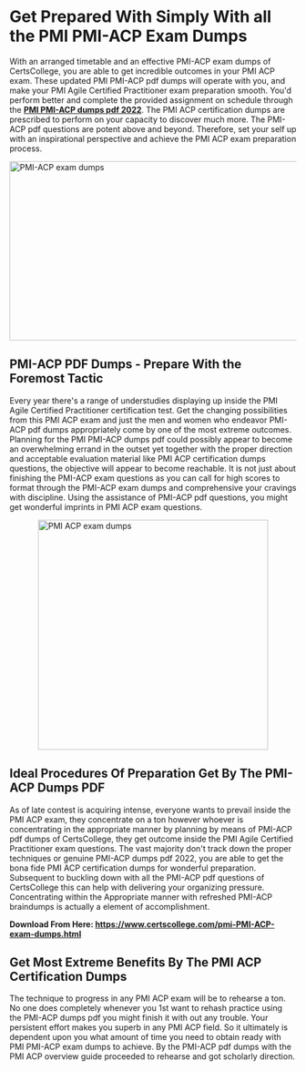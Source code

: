 <h1><strong>Get Prepared With Simply With all the PMI PMI-ACP Exam Dumps&nbsp;</strong></h1>
<p><span style="font-weight: 400;">With an arranged timetable and an effective  PMI-ACP exam dumps of CertsCollege, you are able to get incredible outcomes in your PMI ACP exam. These updated PMI PMI-ACP pdf dumps will operate with you, and make your PMI Agile Certified Practitioner exam preparation smooth. You'd perform better and complete the provided assignment on schedule through the <strong><a href="https://www.certscollege.com/pmi-PMI-ACP-exam-dumps.html">PMI PMI-ACP dumps pdf 2022</a></strong>. The PMI ACP certification dumps are prescribed to perform on your capacity to discover much more. The  PMI-ACP pdf questions are potent above and beyond. Therefore, set your self up with an inspirational perspective and achieve the PMI ACP exam preparation process.&nbsp;</span></p>
<p><span style="font-weight: 400;"><img style="display: block; margin-left: auto; margin-right: auto;" src="https://i.ibb.co/CPDK3ps/Yellow-and-Blue-Initiative-Blog-Banner.png" alt="PMI-ACP exam dumps" width="559" height="315" /></span></p>
<h2><strong>PMI-ACP PDF Dumps - Prepare With the Foremost Tactic</strong></h2>
<p><span style="font-weight: 400;">Every year there's a range of understudies displaying up inside the PMI Agile Certified Practitioner certification test. Get the changing possibilities from this PMI ACP exam and just the men and women who endeavor PMI-ACP pdf dumps appropriately come by one of the most extreme outcomes. Planning for the PMI PMI-ACP dumps pdf could possibly appear to become an overwhelming errand in the outset yet together with the proper direction and acceptable evaluation material like PMI ACP certification dumps questions, the objective will appear to become reachable. It is not just about finishing the PMI-ACP exam questions as you can call for high scores to format through the PMI-ACP exam dumps and comprehensive your cravings with discipline. Using the assistance of PMI-ACP pdf questions, you might get wonderful imprints in PMI ACP exam questions.</span></p>
<p><span style="font-weight: 400;"><a href="https://tinyurl.com/y99mzbtu"><img style="display: block; margin-left: auto; margin-right: auto;" src="https://i.ibb.co/9tMrhdY/Teacher-Appreciation-Invitation.png" alt="PMI ACP exam dumps " width="404" height="404" /></a></span></p>
<h2><strong>Ideal Procedures Of Preparation Get By The PMI-ACP Dumps PDF</strong></h2>
<p><span style="font-weight: 400;">As of late contest is acquiring intense, everyone wants to prevail inside the PMI ACP exam, they concentrate on a ton however whoever is concentrating in the appropriate manner by planning by means of PMI-ACP pdf dumps of CertsCollege, they get outcome inside the PMI Agile Certified Practitioner exam questions. The vast majority don't track down the proper techniques or genuine PMI-ACP dumps pdf 2022, you are able to get the bona fide PMI ACP certification dumps for wonderful preparation. Subsequent to buckling down with all the  PMI-ACP pdf questions of CertsCollege this can help with delivering your organizing pressure. Concentrating within the Appropriate manner with refreshed PMI-ACP braindumps is actually a element of accomplishment.</span></p>
<p><span style="font-weight: 400;"><strong>Download From Here: <a href="https://www.certscollege.com/pmi-PMI-ACP-exam-dumps.html">https://www.certscollege.com/pmi-PMI-ACP-exam-dumps.html</a></strong></span></p>
<h2><strong>Get Most Extreme Benefits By The PMI ACP Certification Dumps</strong></h2>
<p><span style="font-weight: 400;">The technique to progress in any PMI ACP exam will be to rehearse a ton. No one does completely whenever you 1st want to rehash practice using the PMI-ACP dumps pdf you might finish it with out any trouble. Your persistent effort makes you superb in any PMI ACP field. So it ultimately is dependent upon you what amount of time you need to obtain ready with PMI PMI-ACP exam dumps to achieve. By the PMI-ACP pdf dumps with the PMI ACP overview guide proceeded to rehearse and got scholarly direction.</span></p>
